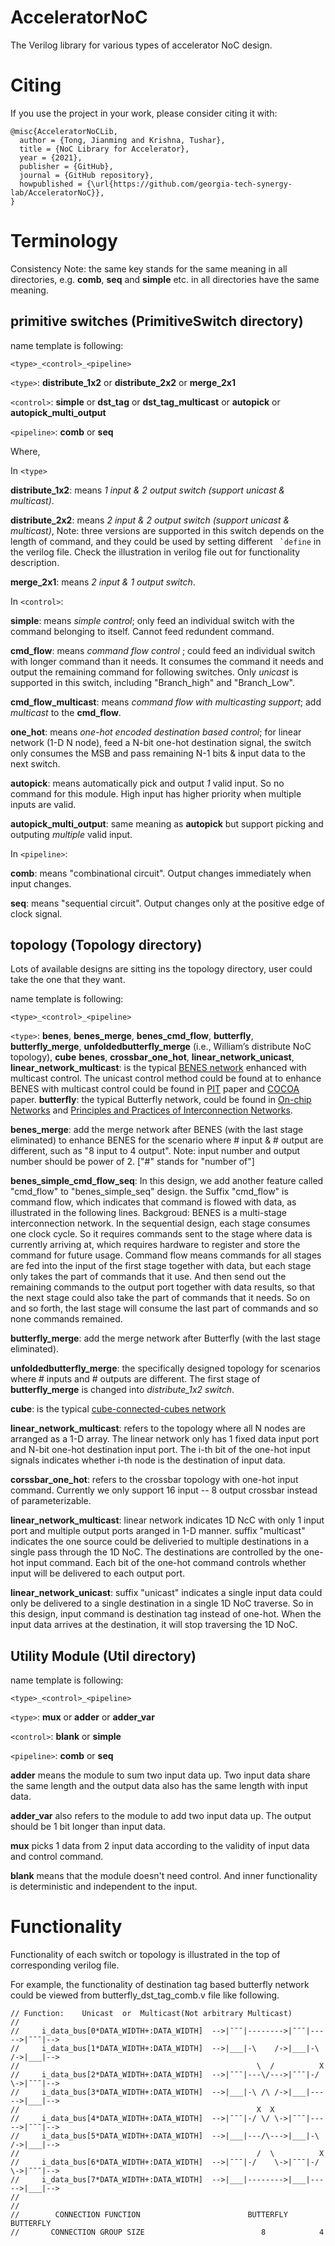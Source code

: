 # AcceleratorNoC
The Verilog library for various types of accelerator NoC design.

# Citing
If you use the project in your work, please consider citing it with:

```
@misc{AcceleratorNoCLib,
  author = {Tong, Jianming and Krishna, Tushar},
  title = {NoC Library for Accelerator},
  year = {2021},
  publisher = {GitHub},
  journal = {GitHub repository},
  howpublished = {\url{https://github.com/georgia-tech-synergy-lab/AcceleratorNoC}},
}
```

# Terminology

Consistency Note: the same key stands for the same meaning in all directories, e.g. **comb**, **seq** and **simple** etc. in all directories have the same meaning.

## primitive switches (PrimitiveSwitch directory)

name template is following:

```<type>_<control>_<pipeline>```

```<type>```: **distribute_1x2** or **distribute_2x2** or **merge_2x1**

```<control>```: **simple** or **dst_tag** or **dst_tag_multicast** or **autopick** or **autopick_multi_output**

```<pipeline>```: **comb** or **seq**

Where,

In ```<type>```

**distribute_1x2**: means *1 input & 2 output switch (support unicast & multicast)*.

**distribute_2x2**: means *2 input & 2 output switch (support unicast & multicast)*, Note: three versions are supported in this switch depends on the length of command, and they could be used by setting different ``` `define``` in the verilog file. Check the illustration in verilog file out for functionality description. 

**merge_2x1**: means *2 input & 1 output switch*.

In ```<control>```:

**simple**: means *simple control*; only feed an individual switch with the command belonging to itself. Cannot feed redundent command.

**cmd_flow**: means *command flow control* ; could feed an individual switch with longer command than it needs. It consumes the command it needs and output the remaining command for following switches. Only *unicast* is supported in this switch, including "Branch_high" and "Branch_Low". 

**cmd_flow_multicast**: means *command flow with multicasting support*; add *multicast* to the **cmd_flow**.

**one_hot**: means *one-hot encoded destination based control*; for linear network (1-D N node), feed a N-bit one-hot destination signal, the switch only consumes the MSB and pass remaining N-1 bits & input data to the next switch. 

**autopick**: means automatically pick and output *1* valid input. So no command for this module. High input has higher priority when multiple inputs are valid.   

**autopick_multi_output**: same meaning as **autopick** but support picking and outputing *multiple* valid input.

In ```<pipeline>```:

**comb**: means "combinational circuit". Output changes immediately when input changes. 

**seq**: means "sequential circuit". Output changes only at the positive edge of clock signal.


## topology (Topology directory)
Lots of available designs are sitting ins the topology directory, user could take the one that they want. 

name template is following:

```<type>_<control>_<pipeline>```

```<type>```: **benes**, **benes_merge**, **benes_cmd_flow**, **butterfly**, **butterfly_merge**, **unfoldedbutterfly_merge** (i.e., William’s distribute NoC topology), **cube**
**benes**, **crossbar_one_hot**, **linear_network_unicast**, **linear_network_multicast**: is the typical [BENES network](http://homepages.inf.ed.ac.uk/cgi/rni/comp-arch.pl?Networks/benes.html,Networks/benes-f.html,Networks/menu-dyn.html) enhanced with multicast control. The unicast control method could be found at to enhance BENES with multicast control could be found in [PIT](https://ieeexplore.ieee.org/abstract/document/9311185) paper and [COCOA](https://dl.acm.org/doi/abs/10.1145/3386263.3406924) paper.
**butterfly**: the typical Butterfly network, could be found in [On-chip Networks](https://ieeexplore.ieee.org/document/7987470) and [Principles and Practices of Interconnection Networks](https://books.google.com.hk/books?hl=zh-CN&lr=&id=Rz7pCY8gIq0C&oi=fnd&pg=PP2&dq=Principles+and+Practices+of+Interconnection+Networks&ots=9hyttbtQze&sig=n0bYVOHFq6juqcBMX_fEwGJc4-w&redir_esc=y#v=onepage&q=Principles%20and%20Practices%20of%20Interconnection%20Networks&f=false).

**benes_merge**: add the merge network after BENES (with the last stage eliminated) to enhance BENES for the scenario where # input & # output are different, such as "8 input to 4 output". Note: input number and output number should be power of 2. ["#" stands for "number of"]

**benes_simple_cmd_flow_seq**: In this design, we add another feature called "cmd_flow" to "benes_simple_seq" design. the Suffix "cmd_flow" is command flow, which indicates that command is flowed with data, as illustrated in the following lines. Backgroud: BENES is a multi-stage interconnection network. In the sequential design, each stage consumes one clock cycle. So it requires commands sent to the stage where data is currently arriving at, which requires hardware to register and store the command for future usage. Command flow means commands for all stages are fed into the input of the first stage together with data, but each stage only takes the part of commands that it use. And then send out the remaining commands to the output port together with data results, so that the next stage could also take the part of commands that it needs. So on and so forth, the last stage will consume the last part of commands and so none commands remained. 

**butterfly_merge**: add the merge network after Butterfly (with the last stage eliminated). 


**unfoldedbutterfly_merge**: the specifically designed topology for scenarios where # inputs and # outputs are different. The first stage of **butterfly_merge** is changed into *distribute_1x2 switch*.

**cube**: is the typical [cube-connected-cubes network](https://www.sciencedirect.com/science/article/pii/016560749290012V)

**linear_network_multicast**: refers to the topology where all N nodes are arranged as a 1-D array. The linear network only has 1 fixed data input port and N-bit one-hot destination input port. The i-th bit of the one-hot input signals indicates whether i-th node is the destination of input data. 

**corssbar_one_hot**: refers to the crossbar topology with one-hot input command. Currently we only support 16 input -- 8 output crossbar instead of parameterizable. 

**linear_network_multicast**: linear network indicates 1D NcC with only 1 input port and multiple output ports aranged in 1-D manner. suffix "multicast" indicates the one source could be deliveried to multiple destinations in a single pass through the 1D NoC. The destinations are controlled by the one-hot input command. Each bit of the one-hot command controls whether input will be delivered to each output port.  

**linear_network_unicast**: suffix "unicast" indicates a single input data could only be delivered to a single destination in a single 1D NoC traverse. So in this design, input command is destination tag instead of one-hot. When the input data arrives at the destination, it will stop traversing the 1D NoC.



## Utility Module (Util directory)

name template is following:

```<type>_<control>_<pipeline>```

```<type>```: **mux** or **adder** or **adder_var**

```<control>```: **blank** or **simple**

```<pipeline>```: **comb** or **seq**

**adder** means the module to sum two input data up. Two input data share the same length and the output data also has the same length with input data.

**adder_var** also refers to the module to add two input data up. The output should be 1 bit longer than input data.

**mux** picks 1 data from 2 input data according to the validity of input data and control command.

**blank** means that the module doesn't need control. And inner functionality is deterministic and independent to the input.


# Functionality

Functionality of each switch or topology is illustrated in the top of corresponding verilog file. 

For example, the functionality of destination tag based butterfly network could be viewed from butterfly_dst_tag_comb.v file like following.
```
// Function:    Unicast  or  Multicast(Not arbitrary Multicast)
//                                              
//     i_data_bus[0*DATA_WIDTH+:DATA_WIDTH]  -->|¯¯¯|-------->|¯¯¯|----->|¯¯¯|-->
//     i_data_bus[1*DATA_WIDTH+:DATA_WIDTH]  -->|___|-\    /->|___|-\ /->|___|-->
//                                                     \  /          X                                  
//     i_data_bus[2*DATA_WIDTH+:DATA_WIDTH]  -->|¯¯¯|---\/--->|¯¯¯|-/ \->|¯¯¯|-->
//     i_data_bus[3*DATA_WIDTH+:DATA_WIDTH]  -->|___|-\ /\ /->|___|----->|___|-->
//                                                     X  X                               
//     i_data_bus[4*DATA_WIDTH+:DATA_WIDTH]  -->|¯¯¯|-/ \/ \->|¯¯¯|----->|¯¯¯|-->
//     i_data_bus[5*DATA_WIDTH+:DATA_WIDTH]  -->|___|---/\--->|___|-\ /->|___|-->
//                                                     /  \          X              
//     i_data_bus[6*DATA_WIDTH+:DATA_WIDTH]  -->|¯¯¯|-/    \->|¯¯¯|-/ \->|¯¯¯|-->
//     i_data_bus[7*DATA_WIDTH+:DATA_WIDTH]  -->|___|-------->|___|----->|___|-->
//                                                        
//              
//        CONNECTION FUNCTION                        BUTTERFLY    BUTTERFLY  
//       CONNECTION GROUP SIZE                          8            4 
``` 